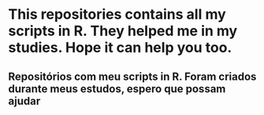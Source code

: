 # This repositories contains all my scripts in R. They helped me in my studies. Hope it can help you too.
## Repositórios com meu scripts in R. Foram criados durante meus estudos, espero que possam ajudar
